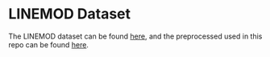 # LINEMOD Dataset

The LINEMOD dataset can be found [here](http://campar.in.tum.de/Main/StefanHinterstoisser), and the preprocessed used in this repo can be found [here](https://drive.google.com/drive/folders/19ivHpaKm9dOrr12fzC8IDFczWRPFxho7).


